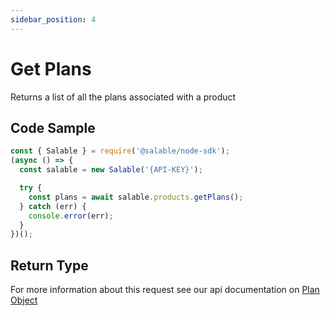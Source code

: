 ```yaml
---
sidebar_position: 4
---
```


# Get Plans

Returns a list of all the plans associated with a product

## Code Sample

```typescript
const { Salable } = require('@salable/node-sdk');
(async () => {
  const salable = new Salable('{API-KEY}');

  try {
    const plans = await salable.products.getPlans();
  } catch (err) {
    console.error(err);
  }
})();
```

## Return Type

For more information about this request see our api documentation on [Plan Object](https://docs.salable.app/api#tag/Plans/operation/getPlanByUuid)
